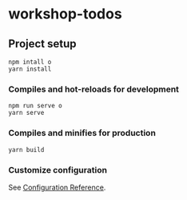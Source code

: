 # workshop-todos

## Project setup
```
npm intall o 
yarn install
```

### Compiles and hot-reloads for development
```
npm run serve o
yarn serve
```

### Compiles and minifies for production
```
yarn build
```

### Customize configuration
See [Configuration Reference](https://cli.vuejs.org/config/).
